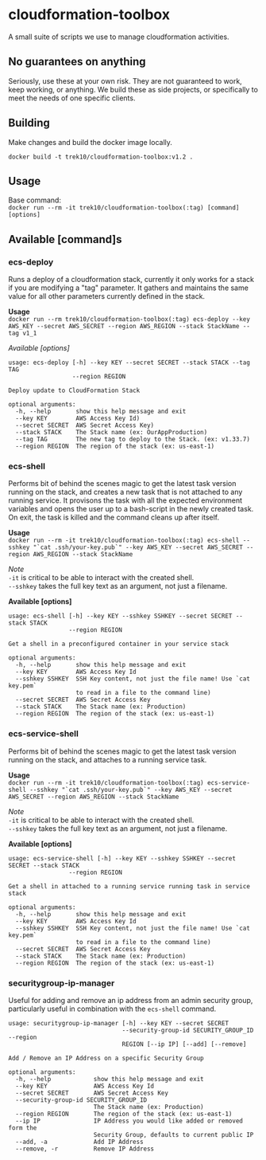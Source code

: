 # cloudformation-toolbox

A small suite of scripts we use to manage cloudformation activities.

## No guarantees on anything

Seriously, use these at your own risk. They are not guaranteed to work, keep working, or anything. We build these as side projects, or specifically to meet the needs of one specific clients.

## Building

Make changes and build the docker image locally.

    docker build -t trek10/cloudformation-toolbox:v1.2 .

## Usage

Base command:  
`docker run --rm -it trek10/cloudformation-toolbox(:tag) [command] [options]`

## Available [command]s

### ecs-deploy

Runs a deploy of a cloudformation stack, currently it only works for a stack if you are modifying a "tag" parameter. It gathers and maintains the same value for all other parameters currently defined in the stack.

__Usage__  
`docker run --rm trek10/cloudformation-toolbox(:tag) ecs-deploy --key AWS_KEY --secret AWS_SECRET --region AWS_REGION --stack StackName --tag v1_1`

_Available [options]_

```
usage: ecs-deploy [-h] --key KEY --secret SECRET --stack STACK --tag TAG
                  --region REGION

Deploy update to CloudFormation Stack

optional arguments:
  -h, --help       show this help message and exit
  --key KEY        AWS Access Key Id)
  --secret SECRET  AWS Secret Access Key)
  --stack STACK    The Stack name (ex: OurAppProduction)
  --tag TAG        The new tag to deploy to the Stack. (ex: v1.33.7)
  --region REGION  The region of the stack (ex: us-east-1)
```

### ecs-shell
Performs bit of behind the scenes magic to get the latest task version running on the stack, and creates a new task that is not attached to any running service. It provisons the task with all the expected environment variables and opens the user up to a bash-script in the newly created task. On exit, the task is killed and the command cleans up after itself.

__Usage__  
``docker run --rm -it trek10/cloudformation-toolbox(:tag) ecs-shell --sshkey "`cat .ssh/your-key.pub`" --key AWS_KEY --secret AWS_SECRET --region AWS_REGION --stack StackName``

_Note_  
`-it` is critical to be able to interact with the created shell.  
`--sshkey` takes the full key text as an argument, not just a filename.

__Available [options]__
```
usage: ecs-shell [-h] --key KEY --sshkey SSHKEY --secret SECRET --stack STACK
                 --region REGION

Get a shell in a preconfigured container in your service stack

optional arguments:
  -h, --help       show this help message and exit
  --key KEY        AWS Access Key Id
  --sshkey SSHKEY  SSH Key content, not just the file name! Use `cat key.pem`
                   to read in a file to the command line)
  --secret SECRET  AWS Secret Access Key
  --stack STACK    The Stack name (ex: Production)
  --region REGION  The region of the stack (ex: us-east-1)
```

### ecs-service-shell
Performs bit of behind the scenes magic to get the latest task version running on the stack, and attaches to a running service task. 

__Usage__  
``docker run --rm -it trek10/cloudformation-toolbox(:tag) ecs-service-shell --sshkey "`cat .ssh/your-key.pub`" --key AWS_KEY --secret AWS_SECRET --region AWS_REGION --stack StackName``

_Note_  
`-it` is critical to be able to interact with the created shell.  
`--sshkey` takes the full key text as an argument, not just a filename.

__Available [options]__
```
usage: ecs-service-shell [-h] --key KEY --sshkey SSHKEY --secret SECRET --stack STACK
                 --region REGION

Get a shell in attached to a running service running task in service stack

optional arguments:
  -h, --help       show this help message and exit
  --key KEY        AWS Access Key Id
  --sshkey SSHKEY  SSH Key content, not just the file name! Use `cat key.pem`
                   to read in a file to the command line)
  --secret SECRET  AWS Secret Access Key
  --stack STACK    The Stack name (ex: Production)
  --region REGION  The region of the stack (ex: us-east-1)
```

### securitygroup-ip-manager
Useful for adding and remove an ip address from an admin security group, particularly useful in combination with the `ecs-shell` command.

```
usage: securitygroup-ip-manager [-h] --key KEY --secret SECRET
                                --security-group-id SECURITY_GROUP_ID --region
                                REGION [--ip IP] [--add] [--remove]

Add / Remove an IP Address on a specific Security Group

optional arguments:
  -h, --help            show this help message and exit
  --key KEY             AWS Access Key Id
  --secret SECRET       AWS Secret Access Key
  --security-group-id SECURITY_GROUP_ID
                        The Stack name (ex: Production)
  --region REGION       The region of the stack (ex: us-east-1)
  --ip IP               IP Address you would like added or removed form the
                        Security Group, defaults to current public IP
  --add, -a             Add IP Address
  --remove, -r          Remove IP Address
  ```
  
